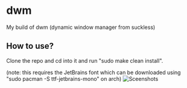 # dwm
 My build of dwm (dynamic window manager from suckless)
 ## How to use?
 Clone the repo and cd into it and run "sudo make clean install".
 
 (note: this requires the JetBrains font which can be downloaded using "sudo pacman -S ttf-jetbrains-mono" on arch)
 ![Sceenshots](https://imgur.com/GPJmoy1)
